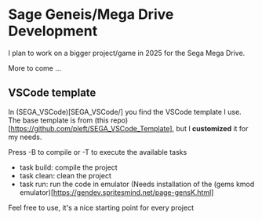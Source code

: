 # Sage Geneis/Mega Drive Development

I plan to work on a bigger project/game in 2025 for the Sega Mega Drive.

More to come ...


## VSCode template

In (SEGA_VSCode)[SEGA_VSCode/] you find the VSCode template I use. The base template is from (this repo)[https://github.com/pleft/SEGA_VSCode_Template], 
but I **customized** it for my needs.

Press <CTRL><SHIFT>-B to compile or <CTRL>-T to execute the available tasks

- task build: compile the project
- task clean: clean the project
- task run: run the code in emulator (Needs installation of the (gems kmod emulator)[https://gendev.spritesmind.net/page-gensK.html]
 
Feel free to use, it's a nice starting point for every project
